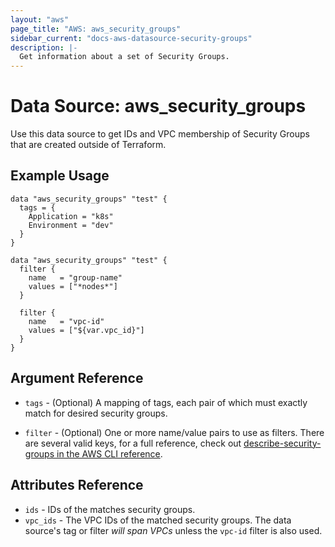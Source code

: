 ```yaml
---
layout: "aws"
page_title: "AWS: aws_security_groups"
sidebar_current: "docs-aws-datasource-security-groups"
description: |-
  Get information about a set of Security Groups.
---
```


# Data Source: aws_security_groups

Use this data source to get IDs and VPC membership of Security Groups that are created
outside of Terraform.

## Example Usage
```hcl
data "aws_security_groups" "test" {
  tags = {
    Application = "k8s"
    Environment = "dev"
  }
}
```

```hcl
data "aws_security_groups" "test" {
  filter {
    name   = "group-name"
    values = ["*nodes*"]
  }

  filter {
    name   = "vpc-id"
    values = ["${var.vpc_id}"]
  }
}
```

## Argument Reference

* `tags` - (Optional) A mapping of tags, each pair of which must exactly match for
desired security groups.

* `filter` - (Optional) One or more name/value pairs to use as filters. There are
several valid keys, for a full reference, check out
[describe-security-groups in the AWS CLI reference][1].

## Attributes Reference

* `ids` - IDs of the matches security groups.
* `vpc_ids` - The VPC IDs of the matched security groups. The data source's tag or filter *will span VPCs*
unless the `vpc-id` filter is also used.

[1]: https://docs.aws.amazon.com/cli/latest/reference/ec2/describe-security-groups.html
